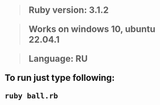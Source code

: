 <h1><h1>

>Ruby version: 3.1.2

>Works on windows 10, ubuntu 22.04.1

>Language: RU

To run just type following:

`
ruby ball.rb
`
